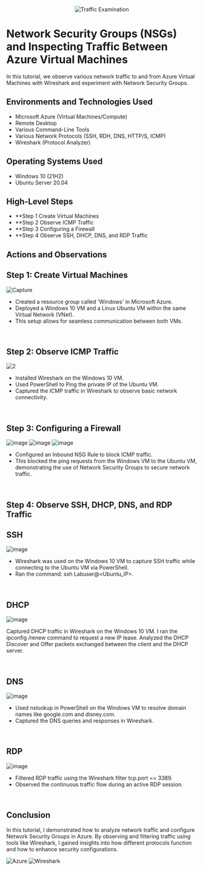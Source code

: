 <p align="center">
<img src="https://i.imgur.com/Ua7udoS.png" alt="Traffic Examination"/>
</p>

<h1>Network Security Groups (NSGs) and Inspecting Traffic Between Azure Virtual Machines</h1>
In this tutorial, we observe various network traffic to and from Azure Virtual Machines with Wireshark and experiment with Network Security Groups. <br />

<h2>Environments and Technologies Used</h2>

- Microsoft Azure (Virtual Machines/Compute)
- Remote Desktop
- Various Command-Line Tools
- Various Network Protocols (SSH, RDH, DNS, HTTP/S, ICMP)
- Wireshark (Protocol Analyzer)

<h2>Operating Systems Used </h2>

- Windows 10 (21H2)
- Ubuntu Server 20.04

<h2>High-Level Steps</h2>

- **Step 1 Create Virtual Machines
- **Step 2 Observe ICMP Traffic
- **Step 3 Configuring a Firewall 
- **Step 4 Observe SSH, DHCP, DNS, and RDP Traffic



<h2>Actions and Observations</h2>


<p>
  
## Step 1: Create Virtual Machines

![Capture](https://github.com/user-attachments/assets/6fcf18f4-23c5-467a-9b56-0812dc81aa6d)
</p>
<p>
  
- Created a resource group called 'Windows' in Microsoft Azure.
- Deployed a Windows 10 VM and a Linux Ubuntu VM within the same Virtual Network (VNet).
- This setup allows for seamless communication between both VMs.
</p>
<br />

<p>

## Step 2: Observe ICMP Traffic

![2](https://github.com/user-attachments/assets/91a08904-941c-4a10-a8da-11b82a2f664e)
</p>
<p>
  
- Installed Wireshark on the Windows 10 VM.
- Used PowerShell to Ping the private IP of the Ubuntu VM.
- Captured the ICMP traffic in Wireshark to observe basic network connectivity.
</p>
<p>
<br />
  
## Step 3: Configuring a Firewall
  
![image](https://github.com/user-attachments/assets/27c0ed10-1fad-47da-9e39-b9be2648480d)
![image](https://github.com/user-attachments/assets/e5346a69-e3eb-42b6-86f8-89be9087c0e1)
![image](https://github.com/user-attachments/assets/fe7314af-34d5-4fe6-8b9f-80e8c28ec990)

- Configured an Inbound NSG Rule to block ICMP traffic.
- This blocked the ping requests from the Windows VM to the Ubuntu VM, demonstrating the use of Network Security Groups to secure network traffic.
</p>
<br />

## Step 4: Observe SSH, DHCP, DNS, and RDP Traffic
## SSH
![image](https://github.com/user-attachments/assets/d3bdbd24-86d3-4b0f-8887-48142c8f8554)
</p>
<p>
  
- Wireshark was used on the Windows 10 VM to capture SSH traffic while connecting to the Ubuntu VM via PowerShell.
- Ran the command: ssh Labuser@<Ubuntu_IP>.
</p>
<br />

## DHCP
![image](https://github.com/user-attachments/assets/6d144f6d-bfbc-4df4-8e5e-1ab97eb4257a)
</p>
<p>
  
Captured DHCP traffic in Wireshark on the Windows 10 VM.
I ran the ipconfig /renew command to request a new IP lease.
Analyzed the DHCP Discover and Offer packets exchanged between the client and the DHCP server.
</p>
<br />

## DNS
![image](https://github.com/user-attachments/assets/6714cea8-7541-4889-8c20-6ee12e52260a)
</p>
<p>
  
- Used nslookup in PowerShell on the Windows VM to resolve domain names like google.com and disney.com.
- Captured the DNS queries and responses in Wireshark.
</p>
<br />

## RDP
![image](https://github.com/user-attachments/assets/00b11044-fa73-47ac-b6c7-1a07e6c1c1ed)
</p>
<p>
  
- Filtered RDP traffic using the Wireshark filter tcp.port == 3389.
- Observed the continuous traffic flow during an active RDP session.
</p>
<br />

## Conclusion
In this tutorial, I demonstrated how to analyze network traffic and configure Network Security Groups in Azure. By observing and filtering traffic using tools like Wireshark, I gained insights into how different protocols function and how to enhance security configurations.

![Azure](https://img.shields.io/badge/Azure-Cloud-blue)
![Wireshark](https://img.shields.io/badge/Wireshark-Network%20Analyzer-blue)
